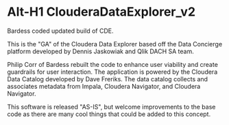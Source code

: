 # Alt-H1 ClouderaDataExplorer_v2
Bardess coded updated build of CDE.

This is the "GA" of the Cloudera Data Explorer based off the Data Concierge platform developed by Dennis Jaskowiak and Qlik DACH SA team.

Philip Corr of Bardess rebuilt the code to enhance user viability and create guardrails for user interaction. The application is powered by the Cloudera Data Catalog developed by Dave Freriks. The data catalog collects and associates metadata from Impala, Cloudera Navigator, and Cloudera Navigator.

This software is released "AS-IS", but welcome improvements to the base code as there are many cool things that could be added to this concept.


